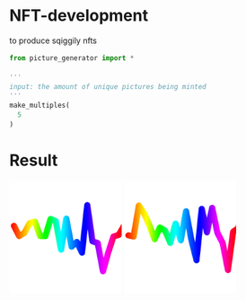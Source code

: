 # NFT-development

to produce sqiggily nfts

```py
from picture_generator import *

'''
input: the amount of unique pictures being minted
'''
make_multiples(
  5
)
```

# Result
<img style='text-align:center' height=200 width=200 src='https://github.com/Wizock/NFT-development/blob/master/pictures/10.png?raw=true'>
<img style='text-align:center' height=200 width=200 src='https://github.com/Wizock/NFT-development/blob/master/pictures/13.png?raw=true'>
